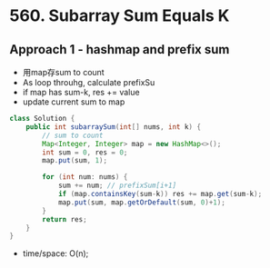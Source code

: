 # 560. Subarray Sum Equals K

## Approach 1 - hashmap and prefix sum
- 用map存sum to count
- As loop throuhg, calculate prefixSu
- if map has sum-k, res += value
- update current sum to map

```java
class Solution {
    public int subarraySum(int[] nums, int k) {
        // sum to count
        Map<Integer, Integer> map = new HashMap<>();
        int sum = 0, res = 0;
        map.put(sum, 1);

        for (int num: nums) {
            sum += num; // prefixSum[i+1]
            if (map.containsKey(sum-k)) res += map.get(sum-k);
            map.put(sum, map.getOrDefault(sum, 0)+1); 
        }
        return res;
    }
}
```
- time/space: O(n);